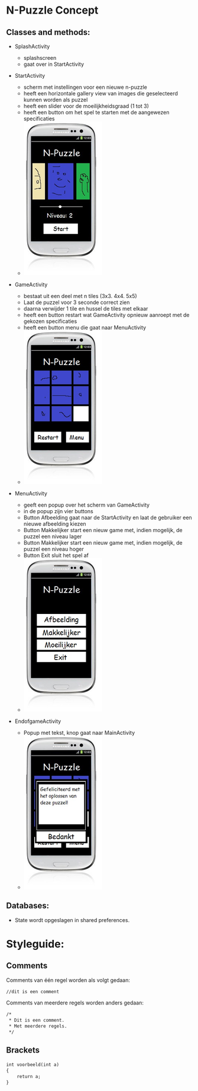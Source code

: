 N-Puzzle Concept
==========



Classes and methods:
-------------
* SplashActivity
	* splashscreen
	* gaat over in StartActivity
* StartActivity 	
	* scherm met instellingen voor een nieuwe n-puzzle
	* heeft een horizontale gallery view van images die geselecteerd kunnen worden als puzzel
	* heeft een slider voor de moeilijkheidsgraad (1 tot 3)
	* heeft een button om het spel te starten met de aangewezen specificaties
	* ![Alt text](start_sketch.jpg)
	

* GameActivity 	
	* bestaat uit een deel met n tiles (3x3. 4x4. 5x5)
	* Laat de puzzel voor 3 seconde correct zien
	* daarna verwijder 1 tile en hussel de tiles met elkaar
	* heeft een button restart wat GameActivity opnieuw aanroept met de gekozen specificaties
	* heeft een button menu die gaat naar MenuActivity
	* ![Alt text](game_sketch.jpg)
	
	
* MenuActivity
	* geeft een popup over het scherm van GameActivity
	* in de popup zijn vier buttons
	* Button Afbeelding gaat naar de StartActivity en laat de gebruiker een nieuwe afbeelding kiezen
	* Button Makkelijker start een nieuw game met, indien mogelijk, de puzzel een niveau lager
	* Button Makkelijker start een nieuw game met, indien mogelijk, de puzzel een niveau hoger
	* Button Exit sluit het spel af
	* ![Alt text](menu_sketch.jpg)
	
	
* EndofgameActivity 
	* Popup met tekst, knop gaat naar MainActivity
	* ![Alt text](endgame_sketch.jpg)


Databases:
-------------
*	State wordt opgeslagen in shared preferences.


Styleguide:
==========
Comments
-------------
Comments van één regel worden als volgt gedaan:
```
//dit is een comment
```
Comments van meerdere regels worden anders gedaan:
```
/*
 * Dit is een comment.
 * Met meerdere regels.
 */
```
Brackets
-------------
```
int voorbeeld(int a)
{
    return a;
}
```
